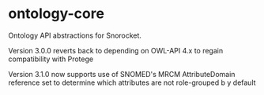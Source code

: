 
ontology-core
=============

Ontology API abstractions for Snorocket.

Version 3.0.0 reverts back to depending on OWL-API 4.x to regain compatibility with Protege

Version 3.1.0 now supports use of SNOMED's MRCM AttributeDomain reference set to determine which attributes are not role-grouped b y default

